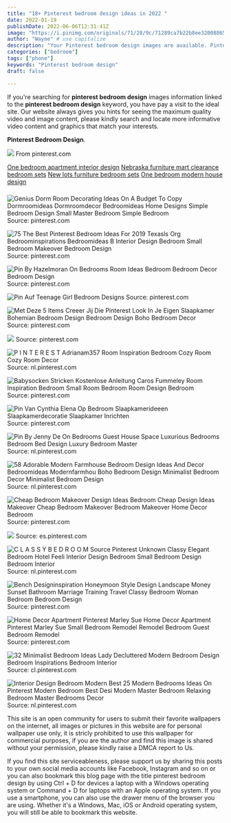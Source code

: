 ```yaml
---
title: "18+ Pinterest bedroom design ideas in 2022 "
date: 2022-01-19
publishDate: 2022-06-06T12:31:41Z
image: "https://i.pinimg.com/originals/71/28/9c/71289ca7b22b8ee3200886582333fc54.jpg"
author: "Wayne" # use capitalize
description: "Your Pinterest bedroom design images are available. Pinterest bedroom design are a topic that is being searched for and liked by netizens today. You can Download the Pinterest bedroom design files here. Download all royalty-free photos and vectors."
categories: ["bedroom"]
tags: ["phone"]
keywords: "Pinterest bedroom design"
draft: false

---
```


If you're searching for **pinterest bedroom design** images information linked to the **pinterest bedroom design** keyword, you have pay a visit to the ideal  site.  Our website always  gives you  hints  for seeing  the maximum  quality video and image  content, please kindly search and locate more informative video content and graphics  that match your interests.

**Pinterest Bedroom Design**. 

![](https://i.pinimg.com/originals/98/98/a4/9898a46575b1cd08ae649c8249b50fa0.jpg "")
 From pinterest.com

[One bedroom apartment interior design](/one-bedroom-apartment-interior-design/)
[Nebraska furniture mart clearance bedroom sets](/nebraska-furniture-mart-clearance-bedroom-sets/)
[New lots furniture bedroom sets](/new-lots-furniture-bedroom-sets/)
[One bedroom modern house design](/one-bedroom-modern-house-design/)



### 

 


![Genius Dorm Room Decorating Ideas On A Budget To Copy Dormroomideas Dormroomdecor Bedroomideas Home Designs Simple Bedroom Design Small Master Bedroom Simple Bedroom](https://i.pinimg.com/originals/25/b7/f2/25b7f2ef09066dc1aebce055f4aa87ec.jpg "Genius Dorm Room Decorating Ideas On A Budget To Copy Dormroomideas Dormroomdecor Bedroomideas Home Designs Simple Bedroom Design Small Master Bedroom Simple Bedroom")
Source: pinterest.com

 

![75 The Best Pinterest Bedroom Ideas For 2019 Texasls Org Bedroominspirations Bedroomideas B Interior Design Bedroom Small Bedroom Makeover Bedroom Design](https://i.pinimg.com/originals/82/00/dc/8200dc0779e86fcc0bf8066ddefc56a0.png "75 The Best Pinterest Bedroom Ideas For 2019 Texasls Org Bedroominspirations Bedroomideas B Interior Design Bedroom Small Bedroom Makeover Bedroom Design")
Source: pinterest.com

 

![Pin By Hazelmoran On Bedrooms Room Ideas Bedroom Bedroom Decor Bedroom Design](https://i.pinimg.com/originals/0b/af/01/0baf01c32359c709bd1d0cd4ee82ad98.jpg "Pin By Hazelmoran On Bedrooms Room Ideas Bedroom Bedroom Decor Bedroom Design")
Source: pinterest.com

 

![Pin Auf Teenage Girl Bedroom Designs](https://i.pinimg.com/originals/ac/18/a5/ac18a5bdcf46fcf92f1c513bcbf006b1.jpg "Pin Auf Teenage Girl Bedroom Designs")
Source: pinterest.com

 

![Met Deze 5 Items Creeer Jij Die Pinterest Look In Je Eigen Slaapkamer Bohemian Bedroom Design Bedroom Design Boho Bedroom Decor](https://i.pinimg.com/736x/e1/f4/6e/e1f46e91fab28359bcd89b2b4d374aab.jpg "Met Deze 5 Items Creeer Jij Die Pinterest Look In Je Eigen Slaapkamer Bohemian Bedroom Design Bedroom Design Boho Bedroom Decor")
Source: pinterest.com

 

![](https://i.pinimg.com/originals/98/98/a4/9898a46575b1cd08ae649c8249b50fa0.jpg "")
Source: pinterest.com

 

![P I N T E R E S T Adrianam357 Room Inspiration Bedroom Cozy Room Cozy Room Decor](https://i.pinimg.com/originals/5c/ef/47/5cef472c080716ce6b30086bcf253687.jpg "P I N T E R E S T Adrianam357 Room Inspiration Bedroom Cozy Room Cozy Room Decor")
Source: nl.pinterest.com

 

![Babysocken Stricken Kostenlose Anleitung Caros Fummeley Room Inspiration Bedroom Small Room Bedroom Room Design Bedroom](https://i.pinimg.com/originals/01/ee/d0/01eed0f3e007eeb062b6b76dec6ec4c6.jpg "Babysocken Stricken Kostenlose Anleitung Caros Fummeley Room Inspiration Bedroom Small Room Bedroom Room Design Bedroom")
Source: pinterest.com

 

![Pin Van Cynthia Elena Op Bedroom Slaapkamerideeen Slaapkamerdecoratie Slaapkamer Inrichten](https://i.pinimg.com/originals/90/4f/dc/904fdc7b32781cf041fdbdb06e82a4c4.jpg "Pin Van Cynthia Elena Op Bedroom Slaapkamerideeen Slaapkamerdecoratie Slaapkamer Inrichten")
Source: pinterest.com

 

![Pin By Jenny De On Bedrooms Guest House Space Luxurious Bedrooms Bedroom Bed Design Luxury Bedroom Master](https://i.pinimg.com/originals/04/96/95/0496958608359b4cfbb78d1d9c91b674.jpg "Pin By Jenny De On Bedrooms Guest House Space Luxurious Bedrooms Bedroom Bed Design Luxury Bedroom Master")
Source: nl.pinterest.com

 

![58 Adorable Modern Farmhouse Bedroom Design Ideas And Decor Bedroomideas Modernfarmhou Boho Bedroom Design Minimalist Bedroom Decor Minimalist Bedroom Design](https://i.pinimg.com/originals/a4/f7/7b/a4f77bd034722e300e24a9d0a030cd90.png "58 Adorable Modern Farmhouse Bedroom Design Ideas And Decor Bedroomideas Modernfarmhou Boho Bedroom Design Minimalist Bedroom Decor Minimalist Bedroom Design")
Source: nl.pinterest.com

 

![Cheap Bedroom Makeover Design Ideas Bedroom Cheap Design Ideas Makeover Cheap Bedroom Makeover Bedroom Makeover Home Decor Bedroom](https://i.pinimg.com/originals/43/8e/f6/438ef60be99d9c16ce2be7b76d046b62.png "Cheap Bedroom Makeover Design Ideas Bedroom Cheap Design Ideas Makeover Cheap Bedroom Makeover Bedroom Makeover Home Decor Bedroom")
Source: pinterest.com

 

![](https://i.pinimg.com/originals/90/08/7f/90087f72fec42e37d9ec0340010b7eb6.jpg "")
Source: es.pinterest.com

 

![C L A S S Y B E D R O O M Source Pinterest Unknown Classy Elegant Bedroom Hotel Feeli Interior Design Bedroom Small Bedroom Design Bedroom Interior](https://i.pinimg.com/originals/ec/5e/f5/ec5ef503e10e412caedfb608fe7743a3.jpg "C L A S S Y B E D R O O M Source Pinterest Unknown Classy Elegant Bedroom Hotel Feeli Interior Design Bedroom Small Bedroom Design Bedroom Interior")
Source: nl.pinterest.com

 

![Bench Designinspiration Honeymoon Style Design Landscape Money Sunset Bathroom Marriage Training Travel Classy Bedroom Woman Bedroom Bedroom Design](https://i.pinimg.com/564x/01/a1/5d/01a15d352a4a49df986826150d07197c.jpg "Bench Designinspiration Honeymoon Style Design Landscape Money Sunset Bathroom Marriage Training Travel Classy Bedroom Woman Bedroom Bedroom Design")
Source: pinterest.com

 

![Home Decor Apartment Pinterest Marley Sue Home Decor Apartment Pinterest Marley Sue Small Bedroom Remodel Remodel Bedroom Guest Bedroom Remodel](https://i.pinimg.com/736x/4c/67/18/4c6718261d68957ec9e6476e56d9e222.jpg "Home Decor Apartment Pinterest Marley Sue Home Decor Apartment Pinterest Marley Sue Small Bedroom Remodel Remodel Bedroom Guest Bedroom Remodel")
Source: pinterest.com

 

![32 Minimalist Bedroom Ideas Lady Decluttered Modern Bedroom Design Bedroom Inspirations Bedroom Interior](https://i.pinimg.com/originals/8f/f2/59/8ff2594ba4a068b4367eafb01a96dc7e.jpg "32 Minimalist Bedroom Ideas Lady Decluttered Modern Bedroom Design Bedroom Inspirations Bedroom Interior")
Source: cl.pinterest.com

 

![Interior Design Bedroom Modern Best 25 Modern Bedrooms Ideas On Pinterest Modern Bedroom Best Desi Modern Master Bedroom Relaxing Bedroom Master Bedrooms Decor](https://i.pinimg.com/originals/71/28/9c/71289ca7b22b8ee3200886582333fc54.jpg "Interior Design Bedroom Modern Best 25 Modern Bedrooms Ideas On Pinterest Modern Bedroom Best Desi Modern Master Bedroom Relaxing Bedroom Master Bedrooms Decor")
Source: nl.pinterest.com

 

This site is an open community for users to submit their favorite wallpapers on the internet, all images or pictures in this website are for personal wallpaper use only, it is stricly prohibited to use this wallpaper for commercial purposes, if you are the author and find this image is shared without your permission, please kindly raise a DMCA report to Us.

If you find this site serviceableness, please support us by sharing this posts to your own social media accounts like Facebook, Instagram and so on or you can also bookmark this blog page with the title pinterest bedroom design by using Ctrl + D for devices a laptop with a Windows operating system or Command + D for laptops with an Apple operating system. If you use a smartphone, you can also use the drawer menu of the browser you are using. Whether it's a Windows, Mac, iOS or Android operating system, you will still be able to bookmark this website.
